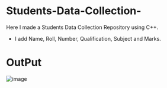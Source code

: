 # Students-Data-Collection-
Here I made a Students Data Collection Repository using C++.
- I add Name, Roll, Number, Qualification, Subject and Marks. 
# OutPut
![image](https://user-images.githubusercontent.com/78611284/208289184-289ed963-0160-491e-9316-220a8c18dbf3.png)
